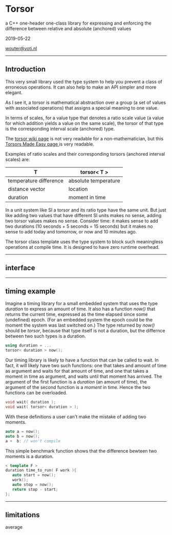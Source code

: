 # Torsor

a C++ one-header one-class library for expressing and enforcing
the difference between relative and absolute (anchored) values

2019-05-22

wouter@voti.nl

------------------------------------------------------------------------------
## Introduction

This very small library used the type system to help you prevent 
a class of erroneous operations. 
It can also help to make an API simpler and more elegant.

As I see it, a torsor is mathematical abstraction over a group 
(a set of values with associated operations) that assigns a special 
meaning to one value. 

In terms of scales, for a value type that denotes a ratio scale value 
(a value for which addition yields a value on the same scale), the
torsor of that type is the corresponding interval scale 
(anchored) type.

The 
[torsor wiki page](https://en.wikipedia.org/wiki/Torsor_(algebraic_geometry))
is not very readable for a non-mathematician,
but this 
[Torsors Made Easy page ](http://math.ucr.edu/home/baez/torsors.html)
is very readable.

Examples of ratio scales and their corresponding torsors 
(anchored interval scales) are:

| T                         | torsor< T >                  |
|---------------------------|------------------------------|
| temperature difference    | absolute temperature         |
| distance vector           | location                     |
| duration                  | moment in time               |

In a unit system like SI a torsor and its ratio type have the 
same unit. 
But just like adding two values that have different SI units 
makes no sense, adding two torsor values makes no sense.
Consider time: it makes sense to add two durations 
(10 seconds + 5 seconds = 15 seconds) but it makes no sense
to add today and tomorrow, or now and 10 minutes ago.

The torsor class template uses the type system to block
such meaningless operations at compile time. 
It is designed to have zero runtime overhead.

------------------------------------------------------------------------------
## interface

------------------------------------------------------------------------------
## timing example

Imagine a timing library for a small embedded system that uses the 
type *duration* to express an amount of time. 
It also has a function *now()* that
returns the current time, expressed as the time elapsed since
some (undefined) epoch. 
(For an embedded system the epoch could
be the moment the system was last switched on.) 
The type returned by *now()* should be *torsor<duration>*,
because that type itself is not a duration, but the differnce
between two such types is a duration.

```C++
using duration = ...
torsor< duration > now();
```

Our timing library is likely to have a function that can be
called to wait. In fact, it will likely have two such functions:
one that takes and amount of time as argument and waits for that
amount of time, and one that takes a moment in time as argument,
and waits until that moment has arrived. 
The argument of the first function is a *duration* (an amount of time),
the argument of the second function is a *moment* in time.
Hence the two functions can be overloaded.

```C++
void wait( duration );
void wait( torsor< duration > );
```

With these definitions a user can't make the mistake of adding
two moments.

```C++
auto a = now();
auto b = now();
a +  b: // won't compile
```
This simple benchmark function shows that the difference bewteen two
moments is a duration.

```C++
< template F >
duration time_to_run( F work ){
   auto start = now();
   work();
   auto stop = now();
   return stop - start;
};   
```

------------------------------------------------------------------------------
## limitations

average

